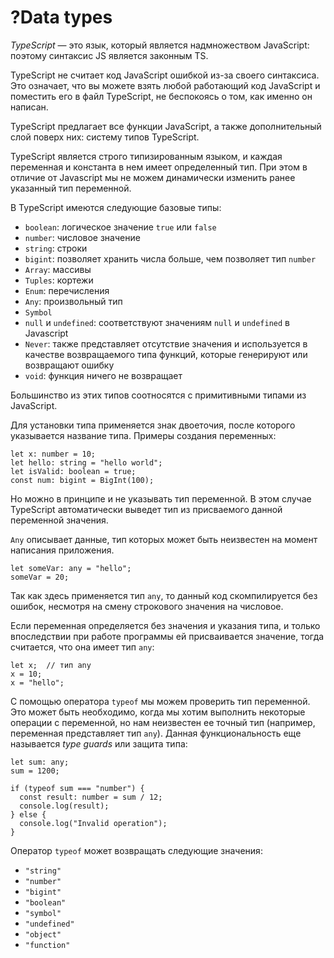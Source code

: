 # ?Data types

_TypeScript_ — это язык, который является надмножеством JavaScript: поэтому синтаксис JS является законным TS.

TypeScript не считает код JavaScript ошибкой из-за своего синтаксиса. Это означает, что вы можете взять любой работающий код JavaScript и поместить его в файл TypeScript, не беспокоясь о том, как именно он написан.

TypeScript предлагает все функции JavaScript, а также дополнительный слой поверх них: систему типов TypeScript.

TypeScript является строго типизированным языком, и каждая переменная и константа в нем имеет определенный тип. При этом в отличие от Javascript мы не можем динамически изменить ранее указанный тип переменной.

В TypeScript имеются следующие базовые типы:

* `boolean`: логическое значение `true` или `false`
* `number`: числовое значение
* `string`: строки
* `bigint`: позволяет хранить числа больше, чем позволяет тип `number`
* `Array`: массивы
* `Tuples`: кортежи
* `Enum`: перечисления
* `Any`: произвольный тип
* `Symbol`
* `null` и `undefined`: соответствуют значениям `null` и `undefined` в Javascript
* `Never`: также представляет отсутствие значения и используется в качестве возвращаемого типа функций, которые генерируют или возвращают ошибку
* `void`: функция ничего не возвращает

Большинство из этих типов соотносятся с примитивными типами из JavaScript.

Для установки типа применяется знак двоеточия, после которого указывается название типа. Примеры создания переменных:

~~~
let x: number = 10; 
let hello: string = "hello world";
let isValid: boolean = true;
const num: bigint = BigInt(100);
~~~

Но можно в принципе и не указывать тип переменной. В этом случае TypeScript автоматически выведет тип из присваемого данной переменной значения.

`Any` описывает данные, тип которых может быть неизвестен на момент написания приложения.

~~~
let someVar: any = "hello";
someVar = 20; 
~~~

Так как здесь применяется тип `any`, то данный код скомпилируется без ошибок, несмотря на смену строкового значения на числовое.

Если переменная определяется без значения и указания типа, и только впоследствии при работе программы ей присваивается значение, тогда считается, что она имеет тип `any`:

~~~
let x;  // тип any
x = 10; 
x = "hello";
~~~

С помощью оператора `typeof` мы можем проверить тип переменной. Это может быть необходимо, когда мы хотим выполнить некоторые операции с переменной, но нам неизвестен ее точный тип (например, переменная представляет тип `any`). Данная функциональность еще называется _type guards_ или защита типа:

~~~
let sum: any;
sum = 1200;

if (typeof sum === "number") {
  const result: number = sum / 12;
  console.log(result);
} else {
  console.log("Invalid operation");
}
~~~

Оператор `typeof` может возвращать следующие значения:

* `"string"`
* `"number"`
* `"bigint"`
* `"boolean"`
* `"symbol"`
* `"undefined"`
* `"object"`
* `"function"`

